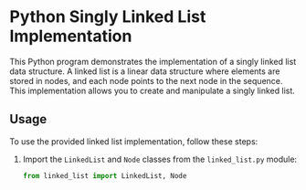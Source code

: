 # Python Singly Linked List Implementation

This Python program demonstrates the implementation of a singly linked list data structure. A linked list is a linear data structure where elements are stored in nodes, and each node points to the next node in the sequence. This implementation allows you to create and manipulate a singly linked list.

## Usage

To use the provided linked list implementation, follow these steps:

1. Import the `LinkedList` and `Node` classes from the `linked_list.py` module:

   ```python
   from linked_list import LinkedList, Node
